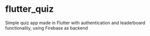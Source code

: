 # flutter_quiz
Simple quiz app made in Flutter with authentication and leaderboard functionality, using Firebase as backend
